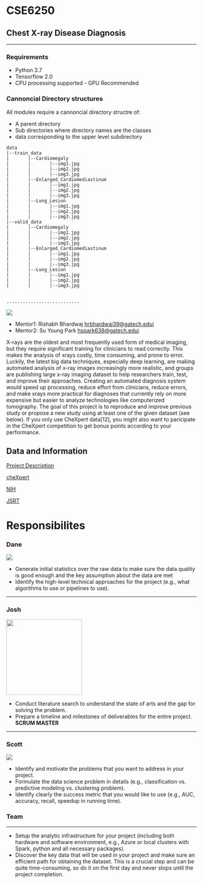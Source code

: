 # CSE6250

## Chest X-ray Disease Diagnosis
----------------------------------

### Requirements
* Python 3.7
* Tensorflow 2.0
* CPU processing supported - GPU Recommended

### Cannoncial Directory structures
All modules require a cannoncial directory structre of:
* A parent directory
* Sub directories where directory names are the classes
* data corresponding to the upper level subdirectory

```
data
|--train_data
|       |--Cardiomegaly
|       |       |--img1.jpg
|       |       |--img2.jpg
|       |       |--img3.jpg
|       |--Enlarged_Cardiomediastinum
|       |       |--img1.jpg
|       |       |--img2.jpg
|       |       |--img3.jpg
|       |--Lung_Lesion
|       |       |--img1.jpg
|       |       |--img2.jpg
|       |       |--img3.jpg
|--valid_data
|       |--Cardiomegaly
|       |       |--img1.jpg
|       |       |--img2.jpg
|       |       |--img3.jpg
|       |--Enlarged_Cardiomediastinum
|       |       |--img1.jpg
|       |       |--img2.jpg
|       |       |--img3.jpg
|       |--Lung_Lesion
|       |       |--img1.jpg
|       |       |--img2.jpg
|       |       |--img3.jpg


...........................
```

<img src='https://www.ebmconsult.com/content/images/Xrays/ChestXrayAPNmlLabeled.png'  >

* Mentor1: Rishabh Bhardwaj hrbhardwaj39@gatech.edui
* Mentor2: Su Young Park hspark638@gatech.edui

X-rays are the oldest and most frequently used form of
medical imaging, but they require significant training for
clinicians to read correctly. This makes the analysis of xrays costly, time consuming, and prone to error. Luckily, the
latest big data techniques, especially deep learning, are making
automated analysis of x-ray images increasingly more realistic,
and groups are publishing large x-ray imaging dataset to help
researchers train, test, and improve their approaches. Creating
an automated diagnosis system would speed up processing,
reduce effort from clinicians, reduce errors, and make xrays more practical for diagnoses that currently rely on more
expensive but easier to analyze technologies like computerized
tomography.
The goal of this project is to reproduce and improve
previous study or propose a new study using at least one of the
given dataset (see below). If you only use CheXpert data[12],
you might also want to paricipate in the CheXpert competition
to get bonus points according to your performance.

## Data and Information

[Project Description](https://d1b10bmlvqabco.cloudfront.net/attach/jxaghvsf2i16a2/hknv39pnzou3m8/k0vmtt8uap72/CSE6250_project_2019Fall.pdf)

[cheXpert](https://stanfordmlgroup.github.io/competitions/chexpert/)

[NIH](https://nihcc.app.box.com/v/ChestXray-NIHCC)

[JSRT](http://db.jsrt.or.jp/eng.php)


# Responsibilites
### Dane
<img src="https://media.licdn.com/dms/image/C4E03AQGavECXV6qb_Q/profile-displayphoto-shrink_200_200/0?e=1575504000&v=beta&t=_fXnnO_2zLz6ZML28JLDhDom5-Zm0Lt9zGDvP22OoRI">

* Generate initial statistics over the raw data to make sure the data quality is good enough and the key assumption about the data are met
* Identify the high-level technical approaches for the project (e.g., what algorithms to use or pipelines to use).

------------------

### Josh
<img src="https://avatars0.githubusercontent.com/u/241967?s=460&v=4" height=200 width=200>

* Conduct literature search to understand the state of arts and the gap for solving the problem.
* Prepare a timeline and milestones of deliverables for the entire project. **SCRUM MASTER**
------------

### Scott
<img src="https://media.licdn.com/dms/image/C5103AQF9GDUxajWA0Q/profile-displayphoto-shrink_200_200/0?e=1575504000&v=beta&t=sCbKxUCYP7WlZ0GT_2m9BjcRqVT-gPvoCnR9j3sdYeY">

* Identify and motivate the problems that you want to address in your project.
* Formulate the data science problem in details (e.g., classification vs. predictive modeling vs. clustering problem). 
* Identify clearly the success metric that you would like to use (e.g., AUC, accuracy, recall, speedup in running time).

### Team
-----------
* Setup the analytic infrastructure for your project (including both hardware and software environment, e.g., Azure or local clusters with Spark, python and all necessary packages).
* Discover the key data that will be used in your project and make sure an efficient path for obtaining the dataset. This is a crucial step and can be quite time-consuming, so do it on the first day and never stops until the project completion.

